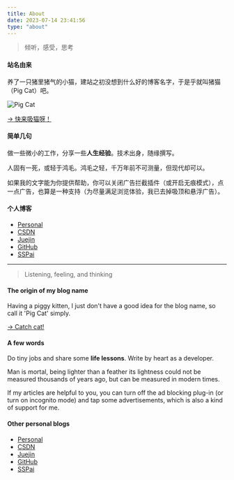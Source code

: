```yaml
---
title: About
date: 2023-07-14 23:41:56
type: "about"
---
```


> 倾听，感受，思考

#### 站名由来

养了一只猪里猪气的小猫，建站之初没想到什么好的博客名字，于是乎就叫猪猫（Pig Cat）吧。

![Pig Cat](https://blog.ysy950803.top/img/avatar-ysy.png)

[-> 快来吸猫呀！](https://blog.ysy950803.top/gallery/)

#### 简单几句

做一些微小的工作，分享一些**人生经验**。技术出身，随缘撰写。

人固有一死，或轻于鸿毛。鸿毛之轻，千万年前不可测量，但现代却可以。

如果我的文字能为你提供帮助，你可以关闭广告拦截插件（或开启无痕模式），点一点广告，也算是一种支持（为尽量满足浏览体验，我已去掉吸顶和悬浮广告）。

#### 个人博客

- [Personal](https://ysy950803.top)
- [CSDN](https://blog.csdn.net/ysy950803)
- [Juejin](https://juejin.im/user/587348ff8d6d8100589967ab/posts)
- [GitHub](https://github.com/ysy950803)
- [SSPai](https://sspai.com/u/ysy950803)

---

> Listening, feeling, and thinking

#### The origin of my blog name

Having a piggy kitten, I just don't have a good idea for the blog name, so call it 'Pig Cat' simply.

[-> Catch cat!](https://blog.ysy950803.top/gallery/)

#### A few words

Do tiny jobs and share some **life lessons**. Write by heart as a developer.

Man is mortal, being lighter than a feather its lightness could not be measured thousands of years ago, but can be measured in modern times.

If my articles are helpful to you, you can turn off the ad blocking plug-in (or turn on incognito mode) and tap some advertisements, which is also a kind of support for me.

#### Other personal blogs

- [Personal](https://ysy950803.top)
- [CSDN](https://blog.csdn.net/ysy950803)
- [Juejin](https://juejin.im/user/587348ff8d6d8100589967ab/posts)
- [GitHub](https://github.com/ysy950803)
- [SSPai](https://sspai.com/u/ysy950803)
